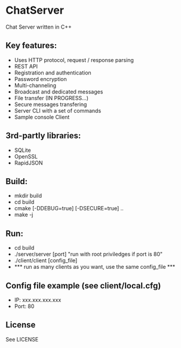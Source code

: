 # ChatServer

Chat Server written in C++

Key features:
-------------

- Uses HTTP protocol, request / response parsing
- REST API
- Registration and authentication
- Password encryption
- Multi-channeling
- Broadcast and dedicated messages
- File transfer (IN PROGRESS...)
- Secure messages transfering
- Server CLI with a set of commands
- Sample console Client

3rd-partly libraries:
---------------------

- SQLite
- OpenSSL
- RapidJSON

Build:
------

- mkdir build
- cd build
- cmake [-DDEBUG=true] [-DSECURE=true] ..
- make -j
    
Run:
----

- cd build
- ./server/server [port]       "run with root priviledges if port is 80"
- ./client/client [config_file]
- *** run as many clients as you want, use the same config_file ***
    
Config file example (see client/local.cfg)
------------------------------------------

- IP: xxx.xxx.xxx.xxx
- Port: 80
    
License
-------

See LICENSE

